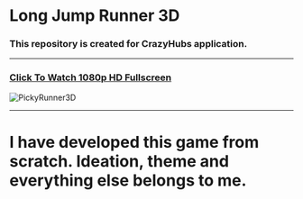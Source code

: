 # Long Jump Runner 3D
### This repository is created for CrazyHubs application.
---
### [Click To Watch 1080p HD Fullscreen](https://www.youtube.com/watch?v=0MKOLVVSTIU)

![PickyRunner3D](https://i.giphy.com/media/YRIfkKAwo4UHykbLMW/giphy.webp)

---
# I have developed this game from scratch. Ideation, theme and everything else belongs to me.

